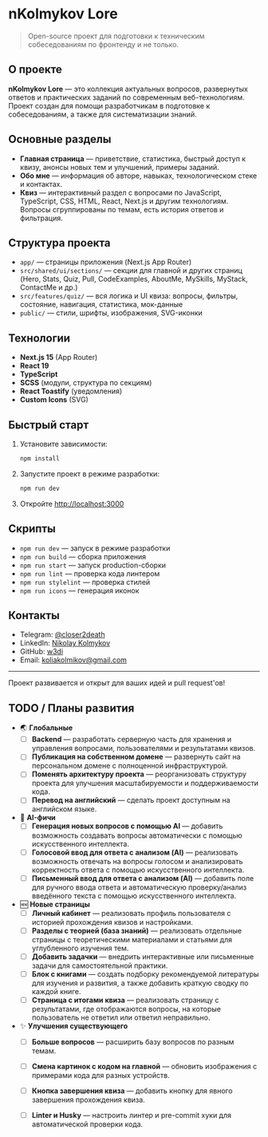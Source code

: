 # nKolmykov Lore

> Open-source проект для подготовки к техническим собеседованиям по фронтенду и не только.

## О проекте

**nKolmykov Lore** — это коллекция актуальных вопросов, развернутых ответов и практических заданий по современным веб-технологиям. Проект создан для помощи разработчикам в подготовке к собеседованиям, а также для систематизации знаний.

## Основные разделы

- **Главная страница** — приветствие, статистика, быстрый доступ к квизу, анонсы новых тем и улучшений, примеры заданий.
- **Обо мне** — информация об авторе, навыках, технологическом стеке и контактах.
- **Квиз** — интерактивный раздел с вопросами по JavaScript, TypeScript, CSS, HTML, React, Next.js и другим технологиям. Вопросы сгруппированы по темам, есть история ответов и фильтрация.

## Структура проекта

- `app/` — страницы приложения (Next.js App Router)
- `src/shared/ui/sections/` — секции для главной и других страниц (Hero, Stats, Quiz, Pull, CodeExamples, AboutMe, MySkills, MyStack, ContactMe и др.)
- `src/features/quiz/` — вся логика и UI квиза: вопросы, фильтры, состояние, навигация, статистика, мок-данные
- `public/` — стили, шрифты, изображения, SVG-иконки

## Технологии

- **Next.js 15** (App Router)
- **React 19**
- **TypeScript**
- **SCSS** (модули, структура по секциям)
- **React Toastify** (уведомления)
- **Custom Icons** (SVG)

## Быстрый старт

1. Установите зависимости:
   ```bash
   npm install
   ```
2. Запустите проект в режиме разработки:
   ```bash
   npm run dev
   ```
3. Откройте [http://localhost:3000](http://localhost:3000)

## Скрипты

- `npm run dev` — запуск в режиме разработки
- `npm run build` — сборка приложения
- `npm run start` — запуск production-сборки
- `npm run lint` — проверка кода линтером
- `npm run stylelint` — проверка стилей
- `npm run icons` — генерация иконок

## Контакты

- Telegram: [@closer2death](https://t.me/closer2death)
- LinkedIn: [Nikolay Kolmykov](https://www.linkedin.com/in/nikolay-kolmykov-26b877279/)
- GitHub: [w3di](https://github.com/w3di)
- Email: koliakolmikov@gmail.com

---

Проект развивается и открыт для ваших идей и pull request'ов!

## TODO / Планы развития
- 🌏 **Глобальные**
  - [ ] **Backend** — разработать серверную часть для хранения и управления вопросами, пользователями и результатами квизов.
  - [ ] **Публикация на собственном домене** — развернуть сайт на персональном домене с полноценной инфраструктурой.
  - [ ] **Поменять архитектуру проекта** — реорганизовать структуру проекта для улучшения масштабируемости и поддерживаемости кода. 
  - [ ] **Перевод на английский** — сделать проект доступным на английском языке.

- 🤖 **AI-фичи**
  - [ ] **Генерация новых вопросов с помощью AI** — добавить возможность создавать вопросы автоматически с помощью искусственного интеллекта.
  - [ ] **Голосовой ввод для ответа с анализом (AI)** — реализовать возможность отвечать на вопросы голосом и анализировать корректность ответа с помощью искусственного интеллекта.
  - [ ] **Письменный ввод для ответа с анализом (AI)** — добавить поле для ручного ввода ответа и автоматическую проверку/анализ введённого текста с помощью искусственного интеллекта.

- 🆕 **Новые страницы**
  - [ ] **Личный кабинет** — реализовать профиль пользователя с историей прохождения квизов и настройками.
  - [ ] **Разделы с теорией (база знаний)** — реализовать отдельные страницы с теоретическими материалами и статьями для углубленного изучения тем.
  - [ ] **Добавить задачки** — внедрить интерактивные или письменные задачи для самостоятельной практики.
  - [ ] **Блок с книгами** — создать подборку рекомендуемой литературы для изучения и развития, а также добавить краткую сводку по каждой книге.
  - [ ] **Страница с итогами квиза** — реализовать страницу с результатами, где отображаются вопросы, на которые пользователь не ответил или ответил неправильно.

- ✨ **Улучшения существующего**
  - [ ] **Больше вопросов** — расширить базу вопросов по разным темам.
  - [ ] **Смена картинок с кодом на главной** — обновить изображения с примерами кода для разных устройств.
  - [ ] **Кнопка завершения квиза** — добавить кнопку для явного завершения прохождения квиза.
  - [ ] **Linter и Husky** — настроить линтер и pre-commit хуки для автоматической проверки кода.

